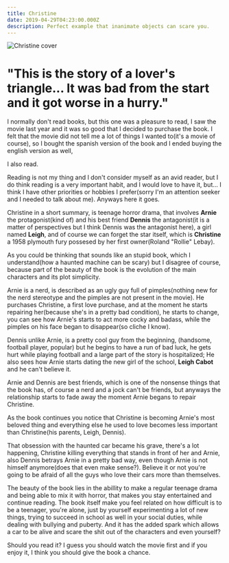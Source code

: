 ```yaml
---
title: Christine
date: 2019-04-29T04:23:00.000Z
description: Perfect example that inanimate objects can scare you.
---
```

![Christine cover](/img/58809797_2041462592824030_5683505105828052992_n.jpg "My English copy of Christine's book")

# "This is the story of a lover's triangle... It was bad from the start and it got worse in a hurry."

I normally don't read books, but this one was a pleasure to read, I saw the movie last year and it was so good that I decided to purchase the book. I felt that the movie did not tell me a lot of things I wanted to(it's a movie of course), so I bought the spanish version of the book and I ended buying the english version as well, 

 I also read.

Reading is not my thing and I don't consider myself as an avid reader, but I do think reading is a very important habit, and I would love to have it, but... I think I have other priorities or hobbies I prefer(sorry I'm an attention seeker and I needed to talk about me). Anyways here it goes.

Christine in a short summary, is teenage horror drama, that involves **Arnie** the protagonist(kind of) and his best friend **Dennis** the antagonist(it is a matter of perspectives but I think Dennis was the antagonist here), a girl named **Leigh**, and of course we can forget the star itself, which is **Christine** a 1958 plymouth fury possesed by her first owner(Roland "Rollie" Lebay). 

As you could be thinking that sounds like an stupid book, which I understand(how a haunted machine can be scary) but I disagree of course, because part of the beauty of the book is the evolution of the main characters and its plot simplicity. 

Arnie is a nerd, is described as an ugly guy full of pimples(nothing new for the nerd stereotype and the pimples are not present in the movie). He purchases Christine, a first love purchase, and at the moment he starts repairing her(because she's  in a pretty bad condition), he starts to change, you can see how Arnie's starts to act more cocky and badass, while the pimples on his face began to disappear(so cliche I know).

Dennis unlike Arnie, is a pretty cool guy from the beginning, (handsome, football player, popular) but he begins to have a run of bad luck, he gets hurt while playing football and a large part of the story is hospitalized; He also sees how Arnie starts dating the new girl of the school, **Leigh Cabot** and he can't believe it.

Arnie and Dennis are best friends, which is one of the nonsense things that the book has, of course a nerd and a jock can't be friends, but anyways the relationship starts to fade away the moment Arnie begans to repair Christine.

As the book continues you notice that Christine is becoming Arnie's most beloved thing and everything else he used to love becomes less important than Christine(his parents, Leigh, Dennis).

That obsession with the haunted car became his grave, there's a lot happening, Christine killing everything that stands in front of her and Arnie, also Dennis betrays Arnie in a pretty bad way, even though Arnie is not himself anymore(does that even make sense?). Believe it or not you're going to be afraid of all the guys who love their cars more than themselves.

The beauty of the book lies in the abillity to make a regular teenage drama and being able to mix it with horror, that makes you stay entertained and continue reading. The book itself make you feel related on how difficult is to be a teenager, you're alone, just by yourself experimenting a lot of new things, trying to succeed in school as well in your social duties, while dealing with bullying and puberty. And it has the added spark which allows a car to be alive and scare the shit out of the characters and even yourself?

Should you read it? I guess you should watch the movie first and if you enjoy it, I think you should give the book a chance.
